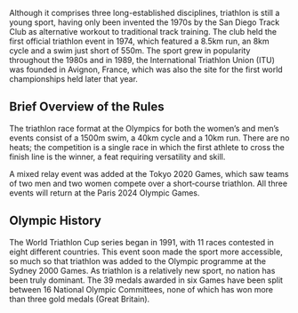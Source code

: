 Although it comprises three long-established disciplines, triathlon is still a young sport, having only been invented the 1970s by the San Diego Track Club as alternative workout to traditional track training. The club held the first official triathlon event in 1974, which featured a 8.5km run, an 8km cycle and a swim just short of 550m. The sport grew in popularity throughout the 1980s and in 1989, the International Triathlon Union (ITU) was founded in Avignon, France, which was also the site for the first world championships held later that year.

## Brief Overview of the Rules

The triathlon race format at the Olympics for both the women’s and men’s events consist of a 1500m swim, a 40km cycle and a 10km run. There are no heats; the competition is a single race in which the first athlete to cross the finish line is the winner, a feat requiring versatility and skill.

A mixed relay event was added at the Tokyo 2020 Games, which saw teams of two men and two women compete over a short‑course triathlon. All three events will return at the Paris 2024 Olympic Games.

## Olympic History

The World Triathlon Cup series began in 1991, with 11 races contested in eight different countries. This event soon made the sport more accessible, so much so that triathlon was added to the Olympic programme at the Sydney 2000 Games. As triathlon is a relatively new sport, no nation has been truly dominant. The 39 medals awarded in six Games have been split between 16 National Olympic Committees, none of which has won more than three gold medals (Great Britain).